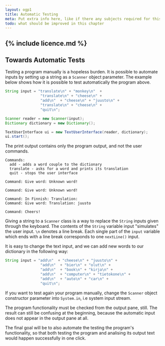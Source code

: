```yaml
---
layout: ogp1
title: Automatic Testing
meta: Put extra info here, like if there any subjects required for this subject
todo: what should be improved in this chapter
---
```

{% include licence.md %}
---

## Towards Automatic Tests

Testing a program manually is a hopeless burden. It is possible to automate inputs by setting up a string as a `Scanner` object parameter. The example below shows how it is possible to test automatically the program above.

```java
String input = "translate\n" + "monkey\n"  +
                "translate\n" + "cheese\n" +
                "add\n"  + "cheese\n" + "juusto\n" +
                "translate\n" + "cheese\n" +
                "quit\n";

Scanner reader = new Scanner(input);
Dictionary dictionary = new Dictionary();

TextUserInterface ui = new TextUserInterface(reader, dictionary);
ui.start();
```

The print output contains only the program output, and not the user commands.

```output
Commands:
  add - adds a word couple to the dictionary
  translate - asks for a word and prints its translation
  quit - stops the user interface

Command: Give word: Unknown word!

Command: Give word: Unknown word!

Command: In Finnish: Translation:
Command: Give word: Translation: juusto

Command: Cheers!
```

Giving a string to a `Scanner` class is a way to replace the `String` inputs given through the keyboard. The contents of the `String` variable input "simulates" the user input. `\n` denotes a line break. Each single part of the `input` variable which ends with a line break corresponds to one `nextLine()` input.

It is easy to change the text input, and we can add new words to our dictionary in the following way:

```java
String input = "add\n"  + "cheese\n" + "juusto\n" +
                "add\n"  + "bier\n" + "olut\n" +
                "add\n"  + "book\n" + "kirja\n" +
                "add\n"  + "computer\n" + "tietokone\n" +
                "add\n"  + "auto\n" + "car\n" +
                "quit\n";
```

If you want to test again your program manually, change the `Scanner` object constructor parameter into `System.in`, i.e system input stream.

The program functionality must be checked from the output pane, still. The result can still be confusing at the beginning, because the automatic input does not appear in the output pane at all.

The final goal will be to also automate the testing the program's functionality, so that both testing the program and analising its output text would happen successfully in one click.
